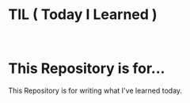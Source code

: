 TIL ( Today I Learned )
===

<br/>

# This Repository is for... 

This Repository is for writing what I've learned today.
